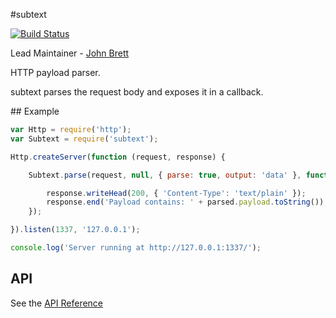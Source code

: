 #subtext

[![Build Status](https://secure.travis-ci.org/hapijs/subtext.png)](http://travis-ci.org/hapijs/subtext)

Lead Maintainer - [John Brett](https://github.com/johnbrett)

HTTP payload parser.

subtext parses the request body and exposes it in a callback.

## Example

```javascript
var Http = require('http');
var Subtext = require('subtext');

Http.createServer(function (request, response) {

    Subtext.parse(request, null, { parse: true, output: 'data' }, function (err, parsed) {

        response.writeHead(200, { 'Content-Type': 'text/plain' });
        response.end('Payload contains: ' + parsed.payload.toString());
    });

}).listen(1337, '127.0.0.1');

console.log('Server running at http://127.0.0.1:1337/');

```

## API

See the [API Reference](API.md)
